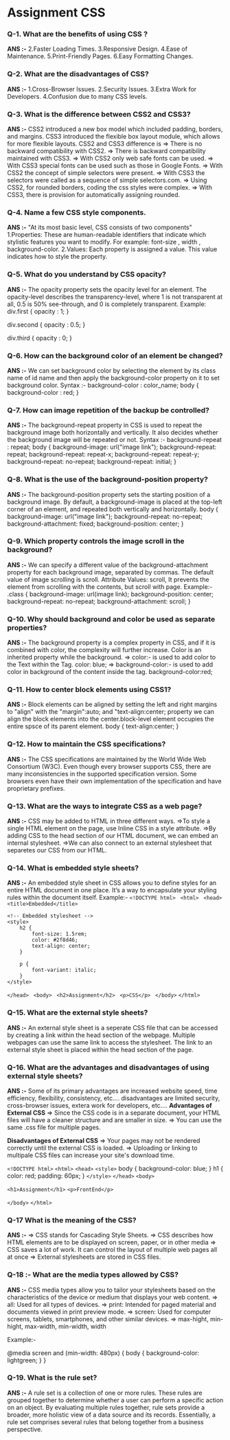 # Assignment CSS 

### **Q-1.**   What are the benefits of using CSS ?

**ANS :-** 
        2.Faster Loading Times.
        3.Responsive Design.
        4.Ease of Maintenance.
        5.Print-Friendly Pages.
        6.Easy Formatting Changes.

### **Q-2.**     What are the disadvantages of CSS?

**ANS :-**
        1.Cross-Browser Issues.
        2.Security Issues.
        3.Extra Work for Developers.
        4.Confusion due to many CSS levels.

### **Q-3.**     What is the difference between CSS2 and CSS3?

**ANS :-**
        CSS2 introduced a new box model which included padding, borders, and margins. CSS3 introduced the flexible box layout module, which allows for more flexible layouts.
        CSS2 and CSS3 difference is
        => There is no backward compatibility with CSS2.
        => There is backward compatibility maintained with CSS3.
        => With CSS2 only web safe fonts can be used.
        => With CSS3 special fonts can be used such as those in Google Fonts.
        => With CSS2 the concept of simple selectors were present.
        => With CSS3 the selectors were called as a sequence of simple selectors.com.
        => Using CSS2, for rounded borders, coding the css styles were complex.
        => With CSS3, there is provision for automatically assigning rounded.


### **Q-4.**     Name a few CSS style components.

**ANS :-** "At its most basic level, CSS consists of two components"
        1.Properties: These are human-readable identifiers that indicate which stylistic features you want to modify. For example: font-size , width , background-color.
        2.Values: Each property is assigned a value. This value indicates how to style the property.

### **Q-5.**     What do you understand by CSS opacity?

**ANS :-** The opacity property sets the opacity level for an  element. The opacity-level describes the transparency-level, where 1 is not transparent at all, 0.5 is 50% see-through, and 0 is completely transparent.
Example: 
div.first {
        opacity : 1;
}

div.second {
        opacity : 0.5;
}

div.third {
        opacity : 0;
}

### **Q-6.**     How can the background color of an element be changed?

**ANS :-** We can set background color by selecting the element by its class name of id name and then apply the background-color property on it to set background color.
Syntax :- background-color : color_name;
body {
        background-color : red;
}

### **Q-7.**     How can image repetition of the backup be controlled?

**ANS :-** The background-repeat property in CSS is used to repeat the background image both horizontally and vertically. It also decides whether the background image will be repeated or not.
Syntax :- background-repeat : repeat;
body {
        background-image: url("image link");
        background-repeat: repeat;
        background-repeat: repeat-x;
        background-repeat: repeat-y;
        background-repeat: no-repeat;
        background-repeat: initial;
}

### **Q-8.**     What is the use of the background-position property?

**ANS :-** The background-position property sets the starting position of a background image. By default, a background-image is placed at the top-left corner of an element, and repeated both vertically and horizontally.
body {
        background-image: url("image link");
        background-repeat: no-repeat;
        background-attachment: fixed;
        background-position: center;
}

### **Q-9.**     Which property controls the image scroll in the background?

**ANS :-** We can specify a different value of the background-attachment property for each background image, separated by commas. The default value of image scrolling is scroll. Attribute Values: scroll, It prevents the element from scrolling with the contents, but scroll with page.
Example:-
.class {
        background-image: url(image link);
        background-position: center;
        background-repeat: no-repeat;
        background-attachment: scroll;
}

### **Q-10.**    Why should background and color be used as separate properties?

**ANS :-** The background property is a complex property in CSS, and if it is combined with color, the complexity will further increase. Color is an inherited property while the background.
=> color:- is used to add color to the Text within the Tag. color: blue;
=> background-color:- is used to add color in background of the content inside the tag.
background-color:red;

### **Q-11.**    How to center block elements using CSS1?

**ANS :-** Block elements can be aligned by setting the left and right margins to "align" with the "margin":auto; and "text-align:center; property we can align the block elements into the center.block-level element occupies the entire spsce of its parent element.
body {
        text-align:center;
}

### **Q-12.**    How to maintain the CSS specifications?

**ANS :-** The CSS specifications are maintained by the World Wide Web Consortium (W3C). Even though every browser supports CSS, there are many inconsistencies in the supported specification version. Some browsers even have their own implementation of the specification and have proprietary prefixes.



### **Q-13.**   What are the ways to integrate CSS as a web page?

**ANS :-**      CSS may be added to HTML in three different ways.
 =>To style a single HTML element on the page, use Inline CSS in a style attribute. 
=>By adding CSS to the head section of our HTML document, we can embed an internal stylesheet.
=>We can also connect to an external stylesheet that separetes our CSS from our HTML.

### **Q-14.**   What is embedded style sheets?

**ANS :-**      An embedded style sheet in CSS allows you to define styles for an entire HTML document in one place. It’s a way to encapsulate your styling rules within the document itself.
Example:-
``<!DOCTYPE html> ``
``<html> ``
``<head> ``
    ``<title>Embedded</title> ``
      
    <!-- Embedded stylesheet -->
    <style> 
        h2 { 
            font-size: 1.5rem; 
            color: #2f8d46; 
            text-align: center; 
        } 
  
        p { 
            font-variant: italic; 
        } 
    </style> 
``</head> ``
``<body> ``
    ``<h2>Assignment</h2> ``
    ``<p>CSS</p> ``
``</body>`` 
``</html>`` 

### **Q-15.**   What are the external style sheets?

**ANS :-**      An external style sheet is a seperate CSS file that can be accessed by creating a link within the head section of the webpage. Multiple webpages can use the same link to access the stylesheet. The link to an external style sheet is placed within the head section of the page.

### **Q-16.**   What are the advantages and disadvantages of using external style sheets? 

**ANS :-**      Some of its primary advantages are increased website speed, time efficiency, flexibility, consistency, etc....
disadvantages are limited security, cross-browser issues, extera work for developers, etc....
**Advantages of External CSS**
=> Since the CSS code is in a separate document, your HTML files will have a cleaner structure and are smaller in size.
=> You can use the same .css file for multiple pages.

**Disadvantages of External CSS**
=> Your pages may not be rendered correctly until the external CSS is loaded.
=> Uploading or linking to multipale CSS files can increase your site's download time.

``<!DOCTYPE html>``
``<html>``
``<head>``
``<style>``
body {
    background-color: blue;
}
h1 {
    color: red;
    padding: 60px;
} 
``</style>``
``</head>``
``<body>``

``<h1>Assignment</h1>``
``<p>FrontEnd</p>``

``</body>``
``</html>``

### **Q-17**    What is the meaning of the CSS?

**ANS :-**      => CSS stands for Cascading Style Sheets.
=> CSS describes how HTML elements are to be displayed on screen, paper, or in other media
=> CSS saves a lot of work. It can control the layout of multiple web pages all at once
=> External stylesheets are stored in CSS files.


### **Q-18 :-** What are the media types allowed by CSS?

**ANS :-**    CSS media types allow you to tailor your stylesheets based on the characteristics of the device or medium that displays your web content.
=> all: Used for all types of devices.
=> print: Intended for paged material and documents viewed in print preview mode.
=> screen: Used for computer screens, tablets, smartphones, and other similar devices.
=> max-hight, min-hight, max-width, min-width, width

Example:-

@media screen and (min-width: 480px) {
  body {
    background-color: lightgreen;
  }
}

### **Q-19.**   What is the rule set?

**ANS :-**      A rule set is a collection of one or more rules. These rules are grouped together to determine whether a user can perform a specific action on an object. By evaluating multiple rules together, rule sets provide a broader, more holistic view of a data source and its records. Essentially, a rule set comprises several rules that belong together from a business perspective.